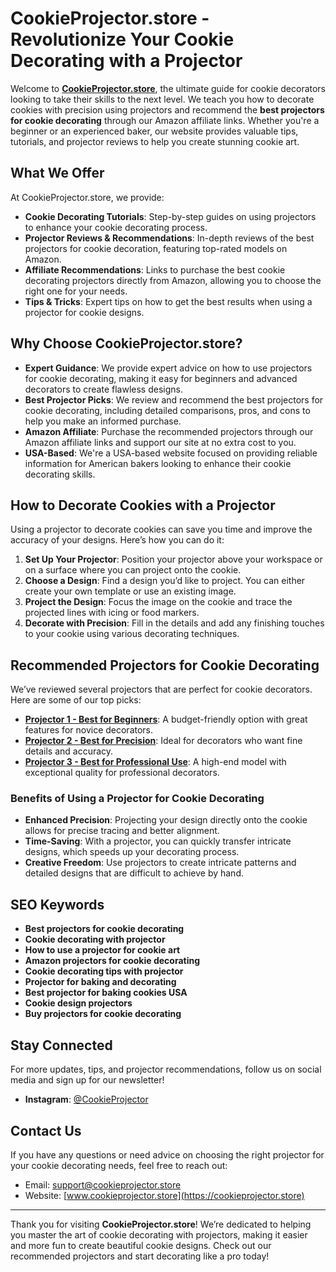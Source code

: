 # CookieProjector.store - Revolutionize Your Cookie Decorating with a Projector

Welcome to **[CookieProjector.store](https://cookieprojector.store)**, the ultimate guide for cookie decorators looking to take their skills to the next level. We teach you how to decorate cookies with precision using projectors and recommend the **best projectors for cookie decorating** through our Amazon affiliate links. Whether you're a beginner or an experienced baker, our website provides valuable tips, tutorials, and projector reviews to help you create stunning cookie art.

## What We Offer
At CookieProjector.store, we provide:
- **Cookie Decorating Tutorials**: Step-by-step guides on using projectors to enhance your cookie decorating process.
- **Projector Reviews & Recommendations**: In-depth reviews of the best projectors for cookie decoration, featuring top-rated models on Amazon.
- **Affiliate Recommendations**: Links to purchase the best cookie decorating projectors directly from Amazon, allowing you to choose the right one for your needs.
- **Tips & Tricks**: Expert tips on how to get the best results when using a projector for cookie designs.

## Why Choose CookieProjector.store?

- **Expert Guidance**: We provide expert advice on how to use projectors for cookie decorating, making it easy for beginners and advanced decorators to create flawless designs.
- **Best Projector Picks**: We review and recommend the best projectors for cookie decorating, including detailed comparisons, pros, and cons to help you make an informed purchase.
- **Amazon Affiliate**: Purchase the recommended projectors through our Amazon affiliate links and support our site at no extra cost to you.
- **USA-Based**: We're a USA-based website focused on providing reliable information for American bakers looking to enhance their cookie decorating skills.

## How to Decorate Cookies with a Projector

Using a projector to decorate cookies can save you time and improve the accuracy of your designs. Here’s how you can do it:

1. **Set Up Your Projector**: Position your projector above your workspace or on a surface where you can project onto the cookie.
2. **Choose a Design**: Find a design you’d like to project. You can either create your own template or use an existing image.
3. **Project the Design**: Focus the image on the cookie and trace the projected lines with icing or food markers.
4. **Decorate with Precision**: Fill in the details and add any finishing touches to your cookie using various decorating techniques.

## Recommended Projectors for Cookie Decorating
We’ve reviewed several projectors that are perfect for cookie decorators. Here are some of our top picks:

- **[Projector 1 - Best for Beginners](https://amazon.com)**: A budget-friendly option with great features for novice decorators.
- **[Projector 2 - Best for Precision](https://amazon.com)**: Ideal for decorators who want fine details and accuracy.
- **[Projector 3 - Best for Professional Use](https://amazon.com)**: A high-end model with exceptional quality for professional decorators.

### Benefits of Using a Projector for Cookie Decorating
- **Enhanced Precision**: Projecting your design directly onto the cookie allows for precise tracing and better alignment.
- **Time-Saving**: With a projector, you can quickly transfer intricate designs, which speeds up your decorating process.
- **Creative Freedom**: Use projectors to create intricate patterns and detailed designs that are difficult to achieve by hand.

## SEO Keywords
- **Best projectors for cookie decorating**
- **Cookie decorating with projector**
- **How to use a projector for cookie art**
- **Amazon projectors for cookie decorating**
- **Cookie decorating tips with projector**
- **Projector for baking and decorating**
- **Best projector for baking cookies USA**
- **Cookie design projectors**
- **Buy projectors for cookie decorating**

## Stay Connected
For more updates, tips, and projector recommendations, follow us on social media and sign up for our newsletter!

- **Instagram**: [@CookieProjector](https://instagram.com/CookieProjector)

## Contact Us
If you have any questions or need advice on choosing the right projector for your cookie decorating needs, feel free to reach out:

- Email: [support@cookieprojector.store](mailto:support@cookieprojector.store)
- Website: [www.cookieprojector.store](https://cookieprojector.store)

---

Thank you for visiting **CookieProjector.store**! We’re dedicated to helping you master the art of cookie decorating with projectors, making it easier and more fun to create beautiful cookie designs. Check out our recommended projectors and start decorating like a pro today!

